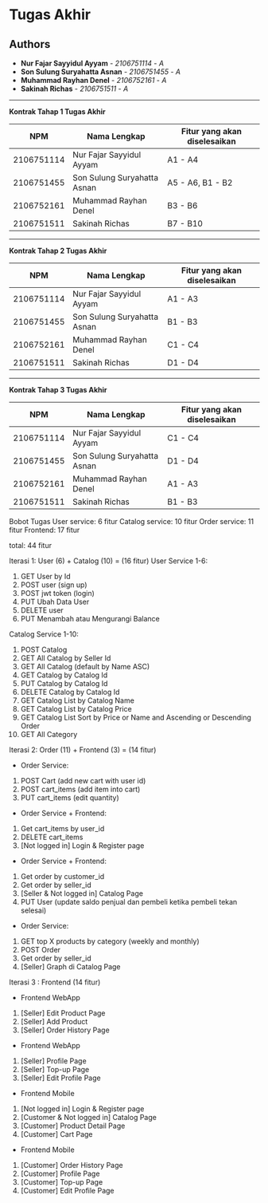 # Tugas Akhir
## Authors
* **Nur Fajar Sayyidul Ayyam** - *2106751114* - *A*
* **Son Sulung Suryahatta Asnan** - *2106751455* - *A*
* **Muhammad Rayhan Denel** - *2106752161* - *A*
* **Sakinah Richas** - *2106751511* - *A*

---
**Kontrak Tahap 1 Tugas Akhir**

| NPM | Nama Lengkap | Fitur yang akan diselesaikan  |
| ----------| --- | ---------- | 
| 2106751114 | Nur Fajar Sayyidul Ayyam | A1 - A4 |
| 2106751455 | Son Sulung Suryahatta Asnan | A5 - A6, B1 - B2 |
| 2106752161 | Muhammad Rayhan Denel | B3 - B6 |
| 2106751511 | Sakinah Richas | B7 - B10 |
---
**Kontrak Tahap 2 Tugas Akhir**

| NPM | Nama Lengkap | Fitur yang akan diselesaikan  |
| ----------| --- | ---------- | 
| 2106751114 | Nur Fajar Sayyidul Ayyam | A1 - A3 |
| 2106751455 | Son Sulung Suryahatta Asnan | B1 - B3 |
| 2106752161 | Muhammad Rayhan Denel | C1 - C4 |
| 2106751511 | Sakinah Richas | D1 - D4 |
---
**Kontrak Tahap 3 Tugas Akhir**

| NPM | Nama Lengkap | Fitur yang akan diselesaikan  |
| ----------| --- | ---------- | 
| 2106751114 | Nur Fajar Sayyidul Ayyam | C1 - C4 |
| 2106751455 | Son Sulung Suryahatta Asnan | D1 - D4 |
| 2106752161 | Muhammad Rayhan Denel | A1 - A3 |
| 2106751511 | Sakinah Richas | B1 - B3 |

Bobot Tugas
User service: 6 fitur
Catalog service: 10 fitur
Order service: 11 fitur
Frontend: 17 fitur

total: 44 fitur

Iterasi 1: User (6) + Catalog (10) = (16 fitur)
User Service 1-6: 
1. GET User by Id
2. POST user (sign up)
3. POST jwt token (login)
4. PUT Ubah Data User
5. DELETE user
6. PUT Menambah atau Mengurangi Balance

Catalog Service  1-10: 
1. POST Catalog
2. GET All Catalog by Seller Id
3. GET All Catalog (default by Name ASC)
4. GET Catalog by Catalog Id
5. PUT Catalog by Catalog Id
6. DELETE Catalog by Catalog Id
7. GET Catalog List by Catalog Name 
8. GET Catalog List by Catalog Price
9. GET Catalog List Sort by Price or Name and Ascending or Descending Order
10. GET All Category

Iterasi 2: Order (11) + Frontend (3) = (14 fitur)
- Order Service: 
1. POST Cart (add new cart with user id)
2. POST cart_items (add item into cart)
3. PUT cart_items (edit quantity)
- Order Service + Frontend: 
1. Get cart_items by user_id
2. DELETE cart_items
3. [Not logged in] Login & Register page
- Order Service + Frontend: 
1. Get order by customer_id
2. Get order by seller_id
3. [Seller & Not logged in] Catalog Page
4. PUT User (update saldo penjual dan pembeli ketika pembeli tekan selesai)
- Order Service:
1. GET top X products by category (weekly and monthly)
2. POST Order
3. Get order by seller_id
4. [Seller] Graph di Catalog Page

Iterasi 3 : Frontend (14 fitur)
- Frontend WebApp
1. [Seller] Edit Product Page
2. [Seller] Add Product
3. [Seller] Order History Page
- Frontend WebApp
1. [Seller] Profile Page
2. [Seller] Top-up Page
3. [Seller] Edit Profile Page
- Frontend Mobile
1. [Not logged in] Login & Register page
2. [Customer & Not logged in] Catalog Page
3. [Customer] Product Detail Page
4. [Customer] Cart Page
- Frontend Mobile
1. [Customer] Order History Page
2. [Customer] Profile Page
3. [Customer] Top-up Page
4. [Customer] Edit Profile Page
